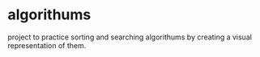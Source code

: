 # algorithums

project to practice sorting and searching algorithums by creating a visual representation of them. 
